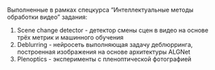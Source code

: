 Выполненные в рамках спецкурса “Интеллектуальные методы обработки видео” задания: 
1. Scene change detector - детектор смены сцен в видео на основе трёх метрик и машинного обучения
2. Deblurring - нейросеть выполняющая задачу деблюрринга, построенная изображения на основе архитектуры ALGNet
3. Plenoptics - эксперименты с пленоптической фотографией
